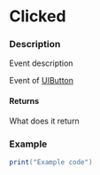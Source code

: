 # Clicked
### Description
Event description

Event of [UIButton](/classes/UIButton/)

#### Returns
What does it return

### Example
```lua
print("Example code")
```
